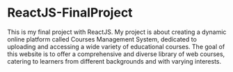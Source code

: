 # ReactJS-FinalProject
This is my final project with ReactJS. 
My project is about creating a dynamic online platform called Courses Management System, dedicated to uploading and accessing a wide variety of educational courses. The goal of this website is to offer a comprehensive and diverse library of web courses, catering to learners from different backgrounds and with varying interests.
